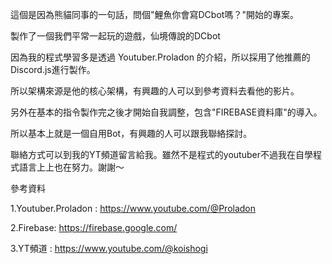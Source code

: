 這個是因為熊貓同事的一句話，問個"鯉魚你會寫DCbot嗎？"開始的專案。

製作了一個我們平常一起玩的遊戲，仙境傳說的DCbot

因為我的程式學習多是透過 Youtuber.Proladon 的介紹，所以採用了他推薦的Discord.js進行製作。

所以架構來源是他的核心架構，有興趣的人可以到參考資料去看他的影片。

另外在基本的指令製作完之後才開始自我調整，包含"FIREBASE資料庫"的導入。

所以基本上就是一個自用Bot，有興趣的人可以跟我聯絡探討。

聯絡方式可以到我的YT頻道留言給我。雖然不是程式的youtuber不過我在自學程式語言上上也在努力。謝謝～

參考資料

1.Youtuber.Proladon : https://www.youtube.com/@Proladon

2.Firebase: https://firebase.google.com/

3.YT頻道 : https://www.youtube.com/@koishogi 